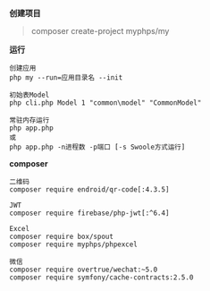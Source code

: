 **创建项目**    
> composer create-project myphps/my  

**运行**  
```
创建应用  
php my --run=应用目录名 --init 

初始表Model  
php cli.php Model 1 "common\model" "CommonModel"  

常驻内存运行  
php app.php  
或  
php app.php -n进程数 -p端口 [-s Swoole方式运行] 
```

**composer**  
```
二维码
composer require endroid/qr-code[:4.3.5]

JWT
composer require firebase/php-jwt[:^6.4]

Excel
composer require box/spout
composer require myphps/phpexcel

微信
composer require overtrue/wechat:~5.0
composer require symfony/cache-contracts:2.5.0
```
